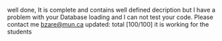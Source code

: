 
well done, It is complete and contains well defined decription but I have a problem with your Database loading and I can not test your code. Please contact me bzare@mun.ca
updated: total [100/100] it is working for the students
